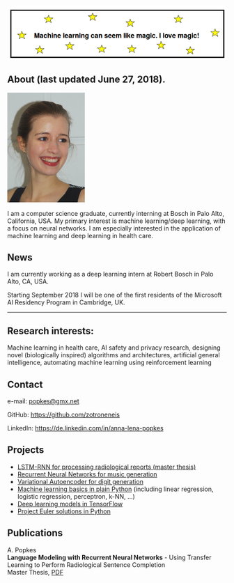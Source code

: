 ![](ml_magic.png)

## About (last updated June 27, 2018).

![](small_pic.png)

I am a computer science graduate, currently interning at Bosch in Palo Alto, California, USA. My primary interest is machine learning/deep learning, with a focus on neural networks. I am especially interested in the application of machine learning and deep learning in health care.


## News

I am currently working as a deep learning intern at Robert Bosch in Palo Alto, CA, USA. 

Starting September 2018 I will be one of the first residents of the Microsoft AI Residency Program in Cambridge, UK.
* * *


## Research interests:
Machine learning in health care, AI safety and privacy research, designing novel (biologically inspired) algorithms and architectures, artificial general intelligence, automating machine learning using reinforcement learning


## [](#header-1)Contact

e-mail: popkes@gmx.net   
   
GitHub: https://github.com/zotroneneis   
   
LinkedIn: https://de.linkedin.com/in/anna-lena-popkes   

## [](#header-2)Projects

- [LSTM-RNN for processing radiological reports (master thesis)](https://github.com/zotroneneis/lstmLanguageModel)
- [Recurrent Neural Networks for music generation](https://github.com/zotroneneis/deep-music)
- [Variational Autoencoder for digit generation](https://github.com/zotroneneis/tensorflow_deep_learning_models/blob/master/improved_variational_autoencoder.ipynb)
- [Machine learning basics in plain Python](https://github.com/zotroneneis/ML_basics) (including linear regression, logistic regression, perceptron, k-NN, ...)
- [Deep learning models in TensorFlow](https://github.com/zotroneneis/tensorflow_deep_learning_models)
- [Project Euler solutions in Python](https://github.com/zotroneneis/ProjectEuler)



## Publications

A. Popkes  
__Language Modeling with Recurrent Neural Networks__ - Using Transfer Learning to Perform Radiological Sentence Completion  
Master Thesis, [PDF](https://github.com/zotroneneis/lstmLanguageModel/blob/master/reports/master_thesis_APopkes.pdf)  


